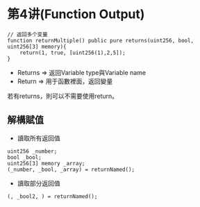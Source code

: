 # 第4讲(Function Output)

```
// 返回多个变量
function returnMultiple() public pure returns(uint256, bool, uint256[3] memory){
    return(1, true, [uint256(1),2,5]);
}
```
- Returns => 返回Variable type與Variable name
- Return => 用于函數裡面，返回變量

若有returns，則可以不需要使用return。

## 解構賦值
- 讀取所有返回值
```
uint256 _number;
bool _bool;
uint256[3] memory _array;
(_number, _bool, _array) = returnNamed();
```
- 讀取部分返回值
```
(, _bool2, ) = returnNamed();
```



